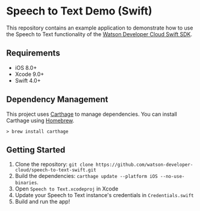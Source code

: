 # Speech to Text Demo (Swift)

This repository contains an example application to demonstrate how to use the Speech to Text functionality of the [Watson Developer Cloud Swift SDK](https://github.com/watson-developer-cloud/swift-sdk).

## Requirements

- iOS 8.0+
- Xcode 9.0+
- Swift 4.0+

## Dependency Management

This project uses [Carthage](https://github.com/Carthage/Carthage) to manage dependencies. You can install Carthage using [Homebrew](http://brew.sh/).

```
> brew install carthage
```

## Getting Started

1. Clone the repository: `git clone https://github.com/watson-developer-cloud/speech-to-text-swift.git`
2. Build the dependencies: `carthage update --platform iOS --no-use-binaries`. 
3. Open `Speech to Text.xcodeproj` in Xcode
4. Update your Speech to Text instance's credentials in `Credentials.swift`
5. Build and run the app!
